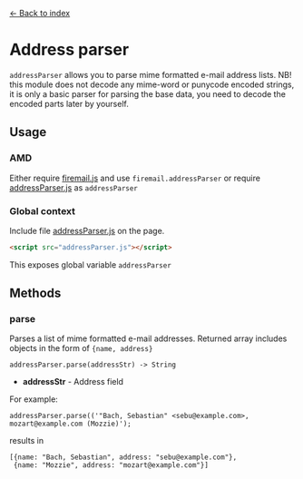 [← Back to index](../README.md#index)

# Address parser

`addressParser` allows you to parse mime formatted e-mail address lists. NB! this module does not decode any mime-word or punycode encoded strings, it is only a basic parser for parsing the base data, you need to decode the encoded parts later by yourself.

## Usage

### AMD

Either require [firemail.js](../firemail.js) and use `firemail.addressParser` or require [addressParser.js](../lib/mimeFunctions/addressParser.js) as `addressParser`

### Global context

Include file [addressParser.js](../lib/mimeFunctions/addressParser.js) on the page.

```html
<script src="addressParser.js"></script>
```

This exposes global variable `addressParser`

## Methods

### parse

 Parses a list of mime formatted e-mail addresses. Returned array includes objects in the form of `{name, address}`

    addressParser.parse(addressStr) -> String

  * **addressStr** - Address field

For example:

    addressParser.parse(('"Bach, Sebastian" <sebu@example.com>, mozart@example.com (Mozzie)');

results in

    [{name: "Bach, Sebastian", address: "sebu@example.com"},
     {name: "Mozzie", address: "mozart@example.com"}]

